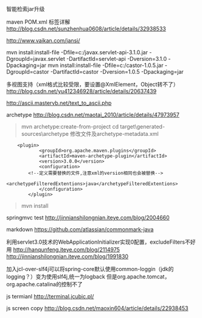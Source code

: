 ﻿智能检索jar升级

maven POM.xml 标签详解
http://blog.csdn.net/sunzhenhua0608/article/details/32938533

http://www.vaikan.com/jansi/

mvn install:install-file -Dfile=c:/javax.servlet-api-3.1.0.jar -DgroupId=javax.servlet -DartifactId=servlet-api -Dversion=3.1.0 -Dpackaging=jar
mvn install:install-file -Dfile=c:/castor-1.0.5.jar -DgroupId=castor -DartifactId=castor -Dversion=1.0.5 -Dpackaging=jar

多视图支持（xml格式比较受限，要设置@XmlElement，Object转不了）
http://blog.csdn.net/yu412346928/article/details/20637439

http://ascii.mastervb.net/text_to_ascii.php

archetype
http://blog.csdn.net/maotai_2010/article/details/47973957
>mvn archetype:create-from-project
>cd target\generated-sources\archetype
修改文件及archetype-metadata.xml

	    <plugin>
                <groupId>org.apache.maven.plugins</groupId>
                <artifactId>maven-archetype-plugin</artifactId>
                <version>3.0.0</version>
                <configuration>
		    <!--定义需要替换的文件,注意xml的version相同也会被替换-->
                    <archetypeFilteredExtentions>java</archetypeFilteredExtentions>
                </configuration>
            </plugin>


>mvn install

springmvc test
http://jinnianshilongnian.iteye.com/blog/2004660

markdown
https://github.com/atlassian/commonmark-java

利用servlet3.0技术的WebApplicationInitializer实现0配置，excludeFilters不好用
http://hanqunfeng.iteye.com/blog/2114975
http://jinnianshilongnian.iteye.com/blog/1991830

加入jcl-over-slf4j可以将spring-core默认使用common-loggin（jdk的logging？）变为使用slf4j,统一为logback
但是org.apache.tomcat，org.apache.catalina的控制不了

js termianl
http://terminal.jcubic.pl/

js screen copy
http://blog.csdn.net/maoxin604/article/details/22938453